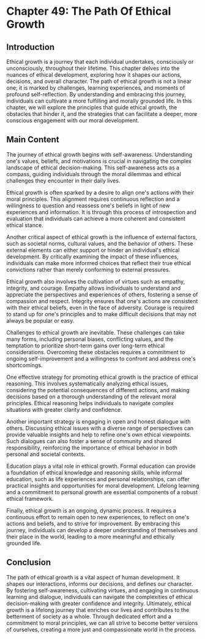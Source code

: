 # Chapter 49: The Path Of Ethical Growth

## Introduction

Ethical growth is a journey that each individual undertakes, consciously or unconsciously, throughout their lifetime. This chapter delves into the nuances of ethical development, exploring how it shapes our actions, decisions, and overall character. The path of ethical growth is not a linear one; it is marked by challenges, learning experiences, and moments of profound self-reflection. By understanding and embracing this journey, individuals can cultivate a more fulfilling and morally grounded life. In this chapter, we will explore the principles that guide ethical growth, the obstacles that hinder it, and the strategies that can facilitate a deeper, more conscious engagement with our moral development.

## Main Content

The journey of ethical growth begins with self-awareness. Understanding one's values, beliefs, and motivations is crucial in navigating the complex landscape of ethical decision-making. This self-awareness acts as a compass, guiding individuals through the moral dilemmas and ethical challenges they encounter in their daily lives. 

Ethical growth is often sparked by a desire to align one's actions with their moral principles. This alignment requires continuous reflection and a willingness to question and reassess one's beliefs in light of new experiences and information. It is through this process of introspection and evaluation that individuals can achieve a more coherent and consistent ethical stance.

Another critical aspect of ethical growth is the influence of external factors, such as societal norms, cultural values, and the behavior of others. These external elements can either support or hinder an individual's ethical development. By critically examining the impact of these influences, individuals can make more informed choices that reflect their true ethical convictions rather than merely conforming to external pressures.

Ethical growth also involves the cultivation of virtues such as empathy, integrity, and courage. Empathy allows individuals to understand and appreciate the perspectives and experiences of others, fostering a sense of compassion and respect. Integrity ensures that one's actions are consistent with their ethical beliefs, even in the face of adversity. Courage is required to stand up for one's principles and to make difficult decisions that may not always be popular or easy.

Challenges to ethical growth are inevitable. These challenges can take many forms, including personal biases, conflicting values, and the temptation to prioritize short-term gains over long-term ethical considerations. Overcoming these obstacles requires a commitment to ongoing self-improvement and a willingness to confront and address one's shortcomings.

One effective strategy for promoting ethical growth is the practice of ethical reasoning. This involves systematically analyzing ethical issues, considering the potential consequences of different actions, and making decisions based on a thorough understanding of the relevant moral principles. Ethical reasoning helps individuals to navigate complex situations with greater clarity and confidence.

Another important strategy is engaging in open and honest dialogue with others. Discussing ethical issues with a diverse range of perspectives can provide valuable insights and help to refine one's own ethical viewpoints. Such dialogues can also foster a sense of community and shared responsibility, reinforcing the importance of ethical behavior in both personal and societal contexts.

Education plays a vital role in ethical growth. Formal education can provide a foundation of ethical knowledge and reasoning skills, while informal education, such as life experiences and personal relationships, can offer practical insights and opportunities for moral development. Lifelong learning and a commitment to personal growth are essential components of a robust ethical framework.

Finally, ethical growth is an ongoing, dynamic process. It requires a continuous effort to remain open to new experiences, to reflect on one's actions and beliefs, and to strive for improvement. By embracing this journey, individuals can develop a deeper understanding of themselves and their place in the world, leading to a more meaningful and ethically grounded life.

## Conclusion

The path of ethical growth is a vital aspect of human development. It shapes our interactions, informs our decisions, and defines our character. By fostering self-awareness, cultivating virtues, and engaging in continuous learning and dialogue, individuals can navigate the complexities of ethical decision-making with greater confidence and integrity. Ultimately, ethical growth is a lifelong journey that enriches our lives and contributes to the betterment of society as a whole. Through dedicated effort and a commitment to moral principles, we can all strive to become better versions of ourselves, creating a more just and compassionate world in the process.